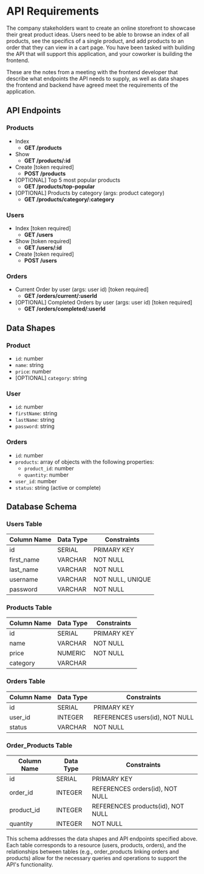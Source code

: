 # API Requirements

The company stakeholders want to create an online storefront to showcase their great product ideas. Users need to be able to browse an index of all products, see the specifics of a single product, and add products to an order that they can view in a cart page. You have been tasked with building the API that will support this application, and your coworker is building the frontend.

These are the notes from a meeting with the frontend developer that describe what endpoints the API needs to supply, as well as data shapes the frontend and backend have agreed meet the requirements of the application. 

## API Endpoints

### Products
- Index 
  - **GET /products**
- Show
  - **GET /products/:id**
- Create [token required]
  - **POST /products**
- [OPTIONAL] Top 5 most popular products 
  - **GET /products/top-popular**
- [OPTIONAL] Products by category (args: product category)
  - **GET /products/category/:category**

### Users
- Index [token required]
  - **GET /users**
- Show [token required]
  - **GET /users/:id**
- Create [token required]
  - **POST /users**

### Orders
- Current Order by user (args: user id) [token required]
  - **GET /orders/current/:userId**
- [OPTIONAL] Completed Orders by user (args: user id) [token required]
  - **GET /orders/completed/:userId**

## Data Shapes

### Product
- `id`: number
- `name`: string
- `price`: number
- [OPTIONAL] `category`: string

### User
- `id`: number
- `firstName`: string
- `lastName`: string
- `password`: string

### Orders
- `id`: number
- `products`: array of objects with the following properties:
  - `product_id`: number
  - `quantity`: number
- `user_id`: number
- `status`: string (active or complete)

## Database Schema

### Users Table
| Column Name | Data Type | Constraints                 |
|-------------|-----------|-----------------------------|
| id          | SERIAL    | PRIMARY KEY                 |
| first_name  | VARCHAR   | NOT NULL                    |
| last_name   | VARCHAR   | NOT NULL                    |
| username    | VARCHAR   | NOT NULL, UNIQUE            |
| password    | VARCHAR   | NOT NULL                    |

### Products Table
| Column Name | Data Type | Constraints                 |
|-------------|-----------|-----------------------------|
| id          | SERIAL    | PRIMARY KEY                 |
| name        | VARCHAR   | NOT NULL                    |
| price       | NUMERIC   | NOT NULL                    |
| category    | VARCHAR   |                             |

### Orders Table
| Column Name | Data Type | Constraints                 |
|-------------|-----------|-----------------------------|
| id          | SERIAL    | PRIMARY KEY                 |
| user_id     | INTEGER   | REFERENCES users(id), NOT NULL |
| status      | VARCHAR   | NOT NULL                    |

### Order_Products Table
| Column Name | Data Type | Constraints                 |
|-------------|-----------|-----------------------------|
| id          | SERIAL    | PRIMARY KEY                 |
| order_id    | INTEGER   | REFERENCES orders(id), NOT NULL |
| product_id  | INTEGER   | REFERENCES products(id), NOT NULL |
| quantity    | INTEGER   | NOT NULL                    |

This schema addresses the data shapes and API endpoints specified above. Each table corresponds to a resource (users, products, orders), and the relationships between tables (e.g., order_products linking orders and products) allow for the necessary queries and operations to support the API's functionality.
